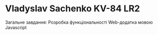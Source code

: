 # Vladyslav Sachenko KV-84 LR2

Загальне завдання: Розробка функціональності Web-додатка мовою Javascript

<!-- [Посилання на звіт ](https://drive.google.com/file/d/1hWDlEvVwI6wqct6Qh0VNYrSQHwOvfoRO/view?usp=sharing) -->
